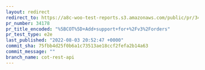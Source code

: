 ```yaml
---
layout: redirect
redirect_to: https://a8c-woo-test-reports.s3.amazonaws.com/public/pr/34178/e2e/index.html
pr_number: 34178
pr_title_encoded: "%5BCOT%5D+Add+support+for+%2Fv3%2Forders"
pr_test_type: e2e
last_published: "2022-08-03 20:52:47 +0000"
commit_sha: 75fbb4d25f0b6a1c73513ae18ccf2fefa2b14a63
commit_message: ""
branch_name: cot-rest-api
---
```

